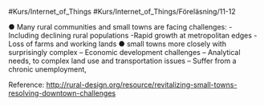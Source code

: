 #Kurs/Internet_of_Things #Kurs/Internet_of_Things/Föreläsning/11-12 

● Many rural communities and small towns are facing challenges: 
	-Including declining rural populations -Rapid growth at metropolitan edges 
	-Loss of farms and working lands 
● small towns more closely with surprisingly complex 
	– Economic development challenges 
	– Analytical needs, to complex land use and transportation issues 
	– Suffer from a chronic unemployment,
	
Reference: http://rural-design.org/resource/revitalizing-small-towns-resolving-downtown-challenges